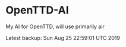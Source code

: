 # OpenTTD-AI
My AI for OpenTTD, will use primarily air

Latest backup: Sun Aug 25 22:59:01 UTC 2019
